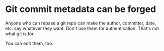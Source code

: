 # Git commit metadata can be forged

Anyone who can rebase a git repo can make the author, committer, date, etc. say
whatever they want. Don't use them for authentication. That's not what git is
for.

You can edit them, too.
